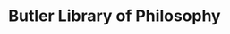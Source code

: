 ---
_date: circa 1934
derivativo_link: https://derivativo-4.library.columbia.edu/iiif/2/ldpd:341022/
dlc_link: https://dlc.library.columbia.edu/catalog/cul:z612jm64bt
format: photographs
iiif_json: https://derivativo-4.library.columbia.edu/iiif/2/ldpd:341022/info.json
name: Wurts Bros. (New York, N.Y.)
native_jpg: https://derivativo-4.library.columbia.edu/iiif/2/ldpd:341022/full/!768,768/0/native.jpg
shelf_location: '"Box no. Box 162, Folder no. Folder 7 (Buildings & Grounds - Morningside
  - Butler library, Album ''The New Library building of Columbia University, Gift
  of Edward S. Harkness,1934''), Historical Photograph Collection"'
subjects: Academic libraries; Reading rooms; New York (N.Y.); Butler Library
summary: View of the Butler Library of Philosophy located in South Hall (Butler Library),
  ca. 1934.
title: Butler Library of Philosophy
layout: photo-page
---